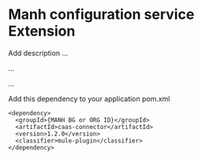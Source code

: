# Manh configuration service Extension

Add description ...


...


...


Add this dependency to your application pom.xml

```
<dependency>
  <groupId>{MANH BG or ORG ID}</groupId>
  <artifactId>caas-connector</artifactId>
  <version>1.2.0</version>
  <classifier>mule-plugin</classifier>
</dependency>
```
